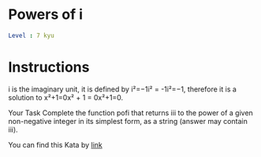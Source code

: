 # Powers of i

```yaml
Level : 7 kyu
```

# Instructions

i is the imaginary unit, it is defined by i²=−1i² = -1i²=−1, therefore it is a solution to x²+1=0x² + 1 = 0x²+1=0.

Your Task
Complete the function pofi that returns iii to the power of a given non-negative integer in its simplest form, as a string (answer may contain iii).

You can find this Kata by [link](https://www.codewars.com/kata/5a97387e5ee396e70a00016d/train/cpp)